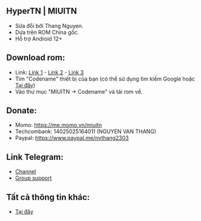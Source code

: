 ## HyperTN | MIUITN
- Sửa đổi bởi Thang Nguyen.
- Dựa trên ROM China gốc.
- Hỗ trợ Android 12+

## Download rom:
- Link: [Link 1](https://miuitn.vercel.app) - [Link 2](https://xiaomitn.vercel.app/) - [Link 3](https://xiaomitn.pages.dev)
- Tìm "Codename" thiết bị của bạn (có thể sử dụng tìm kiếm Google hoặc [Tại đây](https://xiaomiui.net/all-xiaomi-codenames-5137))
- Vào thư mục "MIUITN -> Codename" và tải rom về.

## Donate:
- Momo: https://me.momo.vn/miuitn
- Techcombank: 14025025164011 (NGUYEN VAN THANG)
- Paypal: https://www.paypal.me/nvthang2303

## Link Telegram: 
- [Channel](http://t.me/MiuiTNChannel)
- [Group support](http://t.me/MiuiTNGroup)

## Tất cả thông tin khác:
- [Tại đây](https://github.com/nvthang2303/HyperTN/tree/main/Information_VIE) 
